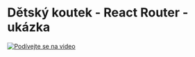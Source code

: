 ﻿# Dětský koutek - React Router - ukázka
[![Podívejte se na video](https://img.youtube.com/vi/c2mIMShw1Eg/0.jpg)](https://www.youtube.com/watch?v=c2mIMShw1Eg)
